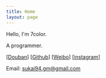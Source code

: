 ```yaml
---
title: Home
layout: page
---
```


Hello, I'm 7color.

A programmer.

[[Douban](https://www.douban.com/people/81024152/)] [[Github](https://github.com/7color94)] [[Weibo](https://weibo.com/2902370675)] [[instagram](https://www.instagram.com/7color94/)]

Email: sukai94.gm@gmail.com